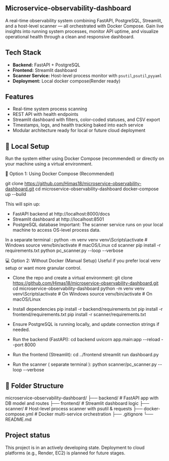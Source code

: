 ## Microservice-observability-dashboard

A real-time observability system combining FastAPI, PostgreSQL, Streamlit, and a host-level scanner — all orchestrated with Docker Compose. Gain live insights into running system processes, monitor API uptime, and visualize operational health through a clean and responsive dashboard.

## Tech Stack

- **Backend:** FastAPI + PostgreSQL
- **Frontend:** Streamlit dashboard
- **Scanner Service:** Host-level process monitor with `psutil`,`psutil`,`pyyaml`
- **Deployment:** Local docker compose(Render ready)

## Features

- Real-time system process scanning
- REST API with health endpoints
- Streamlit dashboard with filters, color-coded statuses, and CSV export
- Timestamps, logs, and health tracking baked into each service
- Modular architecture ready for local or future cloud deployment



## 🧪 Local Setup
Run the system either using Docker Compose (recommended) or directly on your machine using a virtual environment.

🐳 Option 1: Using Docker Compose (Recommended)

git clone https://github.com/Himas18/microservice-observability-dashboard.git
cd microservice-observability-dashboard
docker-compose up --build

This will spin up:
- FastAPI backend at http://localhost:8000/docs
- Streamlit dashboard at http://localhost:8501
- PostgreSQL database
Important: The scanner service runs on your local machine to access OS-level process data.

In a separate terminal :
python -m venv venv
venv\Scripts\activate         # Windows
source venv/bin/activate      # macOS/Linux
cd scanner
pip install -r requirements.txt
python pc_scanner.py --loop --verbose

💻 Option 2: Without Docker (Manual Setup)
Useful if you prefer local venv setup or want more granular control.

- Clone the repo and create a virtual environment:
  git clone https://github.com/Himas18/microservice-observability-dashboard.git
  cd microservice-observability-dashboard
  python -m venv venv
  venv\Scripts\activate   # On Windows
  source venv/bin/activate   # On macOS/Linux
  
- Install dependencies
  pip install -r backend/requirements.txt
  pip install -r frontend/requirements.txt
  pip install -r scanner/requirements.txt

- Ensure PostgreSQL is running locally, and update connection strings if needed.
- Run the backend (FastAPI):
  cd backend
  uvicorn app.main:app --reload --port 8000
- Run the frontend (Streamlit):
  cd ../frontend
  streamlit run dashboard.py
- Run the scanner ( separate terminal ):
  python scanner/pc_scanner.py --loop --verbose


## 📂 Folder Structure
microservice-observability-dashboard/
├── backend/            # FastAPI app with DB model and routes
├── frontend/           # Streamlit dashboard logic
├── scanner/            # Host-level process scanner with psutil & requests
├── docker-compose.yml  # Docker multi-service orchestration
├── .gitignore
└── README.md

## Project status 
This project is in an actively developing state. Deployment to cloud platforms (e.g., Render, EC2) is planned for future stages.
